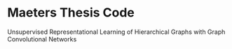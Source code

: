 # Maeters Thesis Code 
Unsupervised Representational Learning of Hierarchical Graphs with Graph Convolutional Networks

